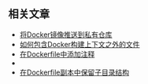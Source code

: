 ## 相关文章

- [将Docker镜像推送到私有仓库](docs/%E5%B0%86Docker%E9%95%9C%E5%83%8F%E6%8E%A8%E9%80%81%E5%88%B0%E7%A7%81%E6%9C%89%E4%BB%93%E5%BA%93.md)
- [如何包含Docker构建上下文之外的文件](docs/%E5%A6%82%E4%BD%95%E5%8C%85%E5%90%ABDocker%E6%9E%84%E5%BB%BA%E4%B8%8A%E4%B8%8B%E6%96%87%E4%B9%8B%E5%A4%96%E7%9A%84%E6%96%87%E4%BB%B6.md)
- [在Dockerfile中添加注释](docs/%E5%9C%A8Dockerfile%E4%B8%AD%E6%B7%BB%E5%8A%A0%E6%B3%A8%E9%87%8A.md)
- []()
- [在Dockerfile副本中保留子目录结构](docs/%E5%9C%A8Dockerfile%E5%89%AF%E6%9C%AC%E4%B8%AD%E4%BF%9D%E7%95%99%E5%AD%90%E7%9B%AE%E5%BD%95%E7%BB%93%E6%9E%84.md)